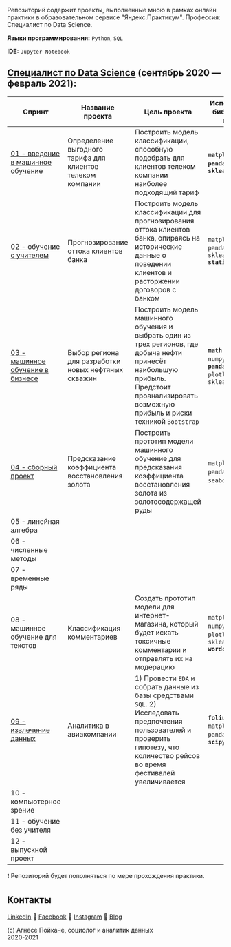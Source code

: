 Репозиторий содержит проекты, выполненные мною в рамках онлайн практики в образовательном сервисе "Яндекс.Практикум". Профессия: Специалист по Data Science.

**Языки программирования:** `Python`, `SQL`

**IDE:** `Jupyter Notebook`

## [Специалист по Data Science](https://praktikum.yandex.ru/data-scientist) (сентябрь 2020 — февраль 2021):

| Спринт | Название проекта | Цель проекта | Используемые библиотеки и модули |
| ------------------------ | ----- | ----------- | ---------- | 
| [01 - введение в машинное обучение](https://github.com/agnesepoikane/Practicum-by-Yandex-Data-Scientist/tree/main/01_introduction_to_ML) | Определение выгодного тарифа для клиентов телеком компании | Построить модель классификации, способную подобрать для клиентов телеком компании наиболее подходящий тариф | **`matplotlib` `numpy` `pandas` `plotly` `sklearn`** |
| [02 - обучение с учителем](https://github.com/agnesepoikane/Practicum-by-Yandex-Data-Scientist/tree/main/02_supervised_learning)          | Прогнозирование оттока клиентов банка | Построить модель классификации для прогнозирования оттока клиентов банка, опираясь на исторические данные о поведении клиентов и расторжении договоров с банком | `matplotlib` `pandas` `plotly` **`re`** `sklearn` **`statistics`** |
| [03 - машинное обучение в бизнесе](https://github.com/agnesepoikane/Practicum-by-Yandex-Data-Scientist/tree/main/03_ML_for_business)  | Выбор региона для разработки новых нефтяных скважин | Построить модель машинного обучения и выбрать один из трех регионов, где добыча нефти принесёт наибольшую прибыль. Предстоит проанализировать возможную прибыль и риски техникой `Bootstrap` | **`math`** `matplotlib` `numpy` `pandas` **`pandas_profiling`** `plotly` **`seaborn`** `sklearn` |
| [04 - сборный проект](https://github.com/agnesepoikane/Practicum-by-Yandex-Data-Scientist/tree/main/04_integrated_project) | Предсказание коэффициента восстановления золота | Построить прототип модели машинного обучение для предсказания коэффициента восстановления золота из золотосодержащей руды | `matplotlib` `numpy` `pandas` `plotly` `seaborn` `sklearn` |
| 05 - линейная алгебра ||||
| 06 - численные методы | |||
| 07 - временные ряды | | ||
| 08 - машинное обучение для текстов | Классификация комментариев | Создать прототип модели для интернет-магазина, который будет искать токсичные комментарии и отправлять их на модерацию | `matplotlib` **`nltk`** `numpy` `pandas` `plotly` `re` `sklearn` **`wordcloud`** |
| [09 - извлечение данных](https://github.com/agnesepoikane/Practicum-by-Yandex-Data-Scientist/tree/main/09_data_mining) | Аналитика в авиакомпании | 1) Провести `EDA` и собрать данные из базы средствами `SQL`. 2) Исследовать предпочтения пользователей и проверить гипотезу, что количество рейсов во время фестивалей увеличивается | **`folium`** `matplotlib` `numpy` `pandas` `plotly` **`scipy`** |
| 10 - компьютерное зрение | | ||
| 11 - обучение без учителя | |||
| 12 - выпускной проект | |      |  |

:heavy_exclamation_mark: Репозиторий будет пополняться по мере прохождения практики. 

## Контакты

[LinkedIn](https://www.linkedin.com/in/agnese-poikane/) 
:small_blue_diamond: [Facebook](https://www.facebook.com/agnese.poikane/)
:small_blue_diamond: [Instagram](https://www.instagram.com/poikaneagnese/)
:small_blue_diamond: [Blog](https://blog.agnesepoikane.com/)

(c) Агнесе Пойкане, cоциолог и аналитик данных
<br>2020-2021

